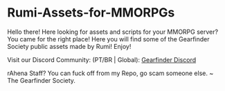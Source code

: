 # Rumi-Assets-for-MMORPGs
Hello there! Here looking for assets and scripts for your MMORPG server? You came for the right place! Here you will find some of the Gearfinder Society public assets made by Rumi! Enjoy!

Visit our Discord Community: (PT/BR | Global): [Gearfinder Discord](https://discord.gg/jMHUQDbujs)

rAhena Staff? You can fuck off from my Repo, go scam someone else. 
~ The Gearfinder Society.
